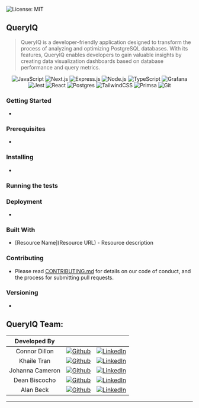 
![License: MIT](https://img.shields.io/badge/License-MIT-yellow.svg)

## QueryIQ

> QueryIQ is a developer-friendly application designed to transform the process of analyzing and optimizing PostgreSQL databases. With its features, QueryIQ enables developers to gain valuable insights by creating data visualization dashboards based on database performance and query metrics. 

<div align="center" width="100%">

![JavaScript](https://img.shields.io/badge/javascript-%23323330.svg?style=for-the-badge&logo=javascript&logoColor=%23F7DF1E)
![Next.js](https://img.shields.io/badge/next.js-000000?style=for-the-badge&logo=nextdotjs&logoColor=white)
![Express.js](https://img.shields.io/badge/express.js-%23404d59.svg?style=for-the-badge&logo=express&logoColor=%2361DAFB)
![Node.js](https://img.shields.io/badge/node.js-6DA55F?style=for-the-badge&logo=node.js&logoColor=white)
![TypeScript](https://img.shields.io/badge/TypeScript-007ACC?style=for-the-badge&logo=typescript&logoColor=white)
![Grafana](https://img.shields.io/badge/grafana-%23F46800.svg?style=for-the-badge&logo=grafana&logoColor=white)
![Jest](https://img.shields.io/badge/-jest-%23C21325?style=for-the-badge&logo=jest&logoColor=white)
![React](https://img.shields.io/badge/React-20232A?style=for-the-badge&logo=react&logoColor=61DAFB)
![Postgres](https://img.shields.io/badge/postgres-%23316192.svg?style=for-the-badge&logo=postgresql&logoColor=white)
![TailwindCSS](https://img.shields.io/badge/Tailwind_CSS-38B2AC?style=for-the-badge&logo=tailwind-css&logoColor=white)
![Primsa](https://img.shields.io/badge/Prisma-3982CE?style=for-the-badge&logo=Prisma&logoColor=white)
![Git](https://img.shields.io/badge/git-%23F05033.svg?style=for-the-badge&logo=git&logoColor=white)


</div>


### Getting Started
- 
### Prerequisites
- 
### Installing
- 
### Running the tests

### Deployment
- 
### Built With
- [Resource Name](Resource URL) - Resource description
### Contributing
- Please read [CONTRIBUTING.md](#) for details on our code of conduct, and the process for submitting pull requests.
### Versioning
- 



## QueryIQ Team:

|     Developed By      |                                                                                                                                                         |                                                                                                                                                             |
| :-------------------: | :-----------------------------------------------------------------------------------------------------------------------------------------------------: | :---------------------------------------------------------------------------------------------------------------------------------------------------------: |
|    Connor Dillon    |   [![Github](https://img.shields.io/badge/github-%23121011.svg?style=for-the-badge&logo=github&logoColor=white)](https://github.com/connoro7)    |         [![LinkedIn](https://img.shields.io/badge/LinkedIn-%230077B5.svg?logo=linkedin&logoColor=white)](https://www.linkedin.com/in/connor-dillon/)         |
|       Khaile Tran       |      [![Github](https://img.shields.io/badge/github-%23121011.svg?style=for-the-badge&logo=github&logoColor=white)](https://github.com/khailetran)       |                             [![LinkedIn](https://img.shields.io/badge/LinkedIn-%230077B5.svg?logo=linkedin&logoColor=white)](https://www.linkedin.com/in/khailetran/)                              |
|  Johanna Cameron  |     [![Github](https://img.shields.io/badge/github-%23121011.svg?style=for-the-badge&logo=github&logoColor=white)](https://github.com/jojecameron)      |         [![LinkedIn](https://img.shields.io/badge/LinkedIn-%230077B5.svg?logo=linkedin&logoColor=white)](https://www.linkedin.com/in/johanna-cameron/)          |
|     Dean Biscocho     |     [![Github](https://img.shields.io/badge/github-%23121011.svg?style=for-the-badge&logo=github&logoColor=white)](https://github.com/deanbiscocho)     |         [![LinkedIn](https://img.shields.io/badge/LinkedIn-%230077B5.svg?logo=linkedin&logoColor=white)](https://www.linkedin.com/in/deanbiscocho/)         |
|      Alan Beck       |      [![Github](https://img.shields.io/badge/github-%23121011.svg?style=for-the-badge&logo=github&logoColor=white)](https://github.com/KAlanBeck)      |          [![LinkedIn](https://img.shields.io/badge/LinkedIn-%230077B5.svg?logo=linkedin&logoColor=white)](https://www.linkedin.com/in/k-alan-beck/)          |


<hr>